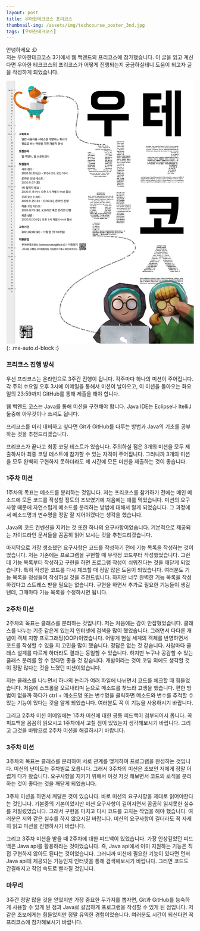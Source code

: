 ```yaml
---
layout: post
title: 우아한테크코스 프리코스
thumbnail-img: /assets/img/techcourse_poster_3nd.jpg
tags: [우아한테크코스]
---
```


안녕하세요 :D  
저는 우아한테크코스 3기에서 웹 백엔드의 프리코스에 참가했습니다.
이 글을 읽고 계신다면 우아한 테크코스의 프리코스가 어떻게 진행되는지 궁금하실테니 도움이 되고자 글을 작성하게 되었습니다.  

![techcourse-poster-3nd](/assets/img/techcourse_poster_3nd.jpg){: .mx-auto.d-block :}

### 프리코스 진행 방식
우선 프리코스는 온라인으로 3주간 진행이 됩니다. 각주마다 하나의 미션이 주어집니다.
각 주의 수요일 오후 3시에 이메일을 통해서 미션이 날아오고, 이 미션을 돌아오는 화요일의 23:59까지 GitHub를 통해 제출을 해야 합니다.  

웹 백엔드 코스는 Java를 통해 미션을 구현해야 합니다.
Java IDE는 Eclipse나 ItelliJ 둘중에 아무것이나 쓰셔도 됩니다.

프리코스를 미리 대비하고 싶다면 Git과 GitHub를 다루는 방법과 Java의 기초를 공부하는 것을 추천드리겠습니다.

프리코스가 끝나고 최종 코딩 테스트가 있습니다.
주의하실 점은 3개의 미션을 모두 제출하셔야 최종 코딩 테스트에 참가할 수 있는 자격이 주어집니다.
그러니까 3개의 미션을 모두 완벽히 구현하지 못하더라도 제 시간에 모든 미션을 제출하는 것이 좋습니다.

### 1주차 미션
1주차의 목표는 메소드를 분리하는 것입니다.
저는 프리코스를 참가하기 전에는 메인 메소드에 모든 코드를 작성할 정도의 초보였기에 처음에는 애를 먹었습니다.
미션의 요구사항 때문에 자연스럽게 메소드를 분리하는 방법에 대해서 알게 되었습니다.
그 과정에서 메소드명과 변수명을 정말 잘 지어야겠다는 생각을 했습니다.

Java의 코드 컨벤션을 지키는 것 또한 하나의 요구사항이었습니다.
기본적으로 제공되는 가이드라인 문서들을 꼼꼼히 읽어 보시는 것을 추천드리겠습니다.

마지막으로 가장 생소했던 요구사항은 코드를 작성하기 전에 기능 목록을 작성하는 것이었습니다.
저는 기존에는 프로그램을 구현할 때 무작정 코드부터 작성했었습니다.
그런데 기능 목록부터 작성하고 구현을 하면 프로그램 작성이 쉬워진다는 것을 깨닫게 되었습니다.
특히 작성한 코드를 다시 체크할 때 정말 많은 도움이 되었습니다.
여러분도 기능 목록을 정성들여 작성하실 것을 추천드립니다.
하지만 너무 완벽한 기능 목록을 작성하겠다고 스트레스 받을 필요는 없습니다.
구현을 하면서 추가로 필요한 기능들이 생길텐데, 그때마다 기능 목록을 수정하시면 됩니다.

### 2주차 미션
2주차의 목표는 클래스를 분리하는 것입니다.
저는 처음에는 감이 안잡혔었습니다.
클래스를 나누는 기준 같은게 있는지 인터넷에 검색을 많이 했었습니다.
그러면서 다다른 개념이 객체 지향 프로그래밍(OOP)이였습니다.
어떻게 현실 세계의 객체를 반영하면서 코드를 작성할 수 있을 지 고민을 많이 했습니다.
정답은 없는 것 같습니다.
사람마다 클래스 설계를 다르게 하더라도 결과는 동일할 수 있습니다.
하지만 누구나 공감할 수 있는 클래스 분리를 할 수 있다면 좋을 것 같습니다.
개발이라는 것이 코딩 외에도 생각할 것이 정말 많다는 것을 느꼈던 미션이었습니다.

저는 클래스를 나누면서 하나의 논리가 여러 파일에 나뉘면서 코드를 체크할 때 힘들었습니다.
처음에 스크롤을 오르내리며 눈으로 메소드를 찾느라 고생을 했습니다.
편한 방법이 없을까 하다가 ctrl + 메소드명 또는 변수명을 클릭하면 메소드와 변수를 추적할 수 있는 기능이 있다는 것을 알게 되었습니다.
여러분도 꼭 이 기능을 사용하시기 바랍니다.

그리고 2주차 미션 이메일에는 1주차 미션에 대한 공통 피드백이 첨부되어서 옵니다.
꼭 피드백을 꼼꼼히 읽으시고 1주차에서 고칠 점이 있었는지 생각해보시기 바랍니다.
그리고 그것을 바탕으로 2주차 미션을 해결하시기 바랍니다.

### 3주차 미션 
3주차의 목표는 클래스를 분리하여 서로 관계를 맺게하여 프로그램을 완성하는 것입니다.
미션의 난이도는 주차별로 오릅니다.
그래서 3주차의 미션은 초보인 저에게 정말 어렵게 다가 왔습니다.
요구사항을 지키기 위해서 이것 저것 해보면서 코드의 로직을 분리하는 것이 좋다는 것을 깨닫게 되었습니다.

3주차 미션을 하면서 깨달은 것이 있습니다.
바로 미션의 요구사항을 제대로 읽어야한다는 것입니다.
기본중의 기본이었지만 미션 요구사항이 길어지면서 꼼곰히 읽지못한 실수를 저질렀었습니다.
그래서 구현을 마치고 다시 코드를 고치는 작업을 해야 했습니다.
여러분은 저와 같은 실수를 하지 않으시길 바랍니다.
미션의 요구사항이 길더라도 꼭 자세히 읽고 미션을 진행하시기 바랍니다.

그리고 3주차 미션을 받을 때 2주차에 대한 피드백이 있었습니다.
가장 인상깊었던 피드백은 Java api를 활용하라는 것이었습니다.
즉, Java api에서 이미 지원하는 기능은 직접 구현하지 않아도 된다는 것이었습니다.
그러니까 미션에 필요한 기능이 있다면 먼저 Java api에 제공되는 기능인지 인터넷을 통해 검색해보시기 바랍니다.
그러면 코드도 간결해지고 작업 속도로 빨라질 것입니다.

### 마무리
3주간 정말 많을 것을 얻었지만 가장 중요한 두가지를 뽑자면, Git과 GitHub를 능숙하게 사용할 수 있게 된 점과 Java로 갈끔하게 프로그램을 작성할 수 있게 된 점입니다.
저 같은 초보에게는 힘들었지만 정말 유익한 경험이었습니다.
여러분도 시간이 되신다면 꼭 프리코스에 참가해보시기 바랍니다.
